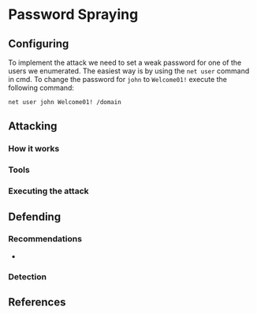 # Password Spraying

## Configuring

To implement the attack we need to set a weak password for one of the users we enumerated. The easiest way is by using the `net user` command in cmd. To change the password for `john` to `Welcome01!` execute the following command:

```
net user john Welcome01! /domain
```

## Attacking

### How it works



### Tools



### Executing the attack



## Defending

### Recommendations

*

### Detection



## References

